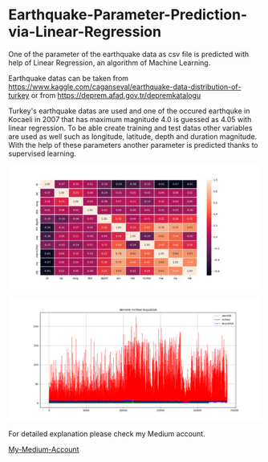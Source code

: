 # Earthquake-Parameter-Prediction-via-Linear-Regression
One of the parameter of the earthquake data as csv file is predicted with help of Linear Regression, an algorithm of Machine Learning.

Earthquake datas can be taken from https://www.kaggle.com/caganseval/earthquake-data-distribution-of-turkey 
or from https://deprem.afad.gov.tr/depremkatalogu

Turkey's earthquake datas are used and one of the occured earthquke in Kocaeli in 2007 that has maximum magnitude 4.0 is guessed as 4.05 with linear regression. To be able create training and test datas other variables are used as well such as longitude, latitude, depth and duration magnitude. With the help of these parameters another parameter is predicted thanks to supervised learning.

![Test Image 1](im.png)

![Test Image 1](imm.png)

For detailed explanation please check my Medium account.

[My-Medium-Account](https://medium.com/bili%C5%9Fim-hareketi/linear-regression-ile-t%C3%BCrkiyenin-deprem-verilerini-kullanarak-deprem-tahmin-modeli-olu%C5%9Fturmak-edb62112ebba "Google's Homepage")


